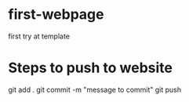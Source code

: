 # first-webpage
first try at template


# Steps to push to website
git add .
git commit -m "message to commit"
git push